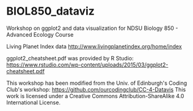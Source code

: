 # BIOL850_dataviz
Workshop on ggplot2 and data visualization for NDSU Biology 850 - Advanced Ecology Course

Living Planet Index data http://www.livingplanetindex.org/home/index 

ggplot2_cheatsheet.pdf was provided by R Studio: https://www.rstudio.com/wp-content/uploads/2015/03/ggplot2-cheatsheet.pdf

This workshop has been modified from the Univ. of Edinburgh's Coding Club's workshop: https://github.com/ourcodingclub/CC-4-Datavis
This work is licensed under a Creative Commons Attribution-ShareAlike 4.0 International License.
